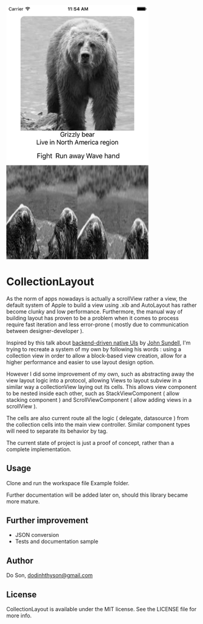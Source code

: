 <img src="Image/screenshot.png" width="375">

# CollectionLayout

As the norm of apps nowadays is actually a scrollView rather a view, the default system of Apple to build a view using .xib and AutoLayout has rather become clunky and low performance. Furthermore, the manual way of building layout has proven to be a problem when it comes to process require fast iteration and less error-prone ( mostly due to communication between designer-developer ).

Inspired by this talk about [backend-driven native UIs](https://www.facebook.com/atscaleevents/videos/1708052886134475/) by [John Sundell](https://github.com/JohnSundell), I'm trying to recreate a system of my own by following his words : using a collection view in order to allow a block-based view creation, allow for a higher performance and easier to use layout design option.

However I did some improvement of my own, such as abstracting away the view layout logic into a protocol, allowing Views to layout subview in a similar way a collectionView laying out its cells. This allows view component to be nested inside each other, such as StackViewComponent ( allow stacking component ) and ScrollViewComponent ( allow adding views in a scrollView ).

The cells are also current route all the logic ( delegate, datasource ) from the collection cells into the main view controller. Similar component types will need to separate its behavior by tag.

The current state of project is just a proof of concept, rather than a complete implementation.

## Usage

Clone and run the workspace file Example folder.

Further documentation will be added later on, should this library became more mature.

## Further improvement

 - JSON conversion
 - Tests and documentation sample

## Author

Do Son, dodinhthyson@gmail.com

## License

CollectionLayout is available under the MIT license. See the LICENSE file for more info.
